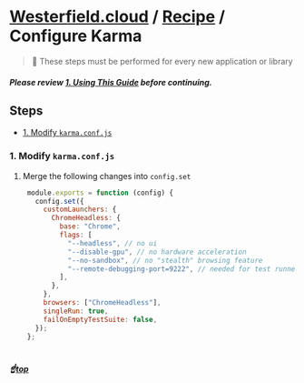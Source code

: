 <!-- omit in toc -->
# [Westerfield.cloud](../README.md) / [Recipe](../recipe.md) / <b>Configure Karma</b>

> 🦠 These steps must be performed for every new application or library

<!-- omit in toc -->
##### Please review [1. Using This Guide](../recipe.md#1-using-this-guide) before continuing.

<!-- omit in toc -->
## Steps
- [1. Modify `karma.conf.js`](#1-modify-karmaconfjs)

### 1. Modify `karma.conf.js`
1. Merge the following changes into `config.set`
   ```js
    module.exports = function (config) {
      config.set({
        customLaunchers: {
          ChromeHeadless: {
            base: "Chrome",
            flags: [
              "--headless", // no ui
              "--disable-gpu", // no hardware acceleration
              "--no-sandbox", // no "stealth" browsing feature
              "--remote-debugging-port=9222", // needed for test runner
            ],
          },
        },
        browsers: ["ChromeHeadless"],
        singleRun: true,
        failOnEmptyTestSuite: false,
      });
    };
    ```
#
##### <!-- omit in toc --> ☝️[top](#)
<br/>

